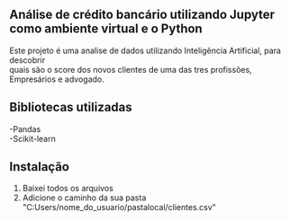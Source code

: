  ## Análise de crédito bancário utilizando  Jupyter como ambiente virtual e o Python

 Este projeto é uma analise de dados utilizando Inteligência Artificial, para descobrir<br> quais são o score dos novos clientes de uma das tres profissões, Empresários e advogado.
## Bibliotecas utilizadas
-Pandas
<br>
-Scikit-learn

## Instalação
1. Baixei todos os arquivos
2. Adicione o caminho da sua pasta "C:Users/nome_do_usuario/pastalocal/clientes.csv"
